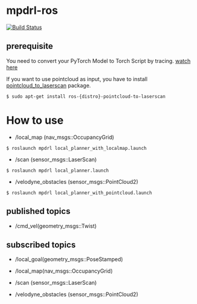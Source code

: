 # mpdrl-ros

[![Build Status](https://travis-ci.org/Jumpei-Arima/mpdrl.svg?branch=master)](https://travis-ci.org/Jumpei-Arima/mpdrl)

## prerequisite
You need to convert your PyTorch Model to Torch Script by tracing.
[watch here](https://pytorch.org/tutorials/advanced/cpp_export.html)

If you want to use pointcloud as input, you have to install [pointcloud_to_laserscan](http://wiki.ros.org/pointcloud_to_laserscan) package.
```
$ sudo apt-get install ros-{distro}-pointcloud-to-laserscan
```

# How to use
- /local_map (nav_msgs::OccupancyGrid)
```
$ roslaunch mpdrl local_planner_with_localmap.launch
```

- /scan (sensor_msgs::LaserScan)
```
$ roslaunch mpdrl local_planner.launch
```

- /velodyne_obstacles (sensor_msgs::PointCloud2)
```
$ roslaunch mpdrl local_planner_with_pointcloud.launch
```

## published topics
- /cmd_vel(geometry_msgs::Twist)

## subscribed topics
- /local_goal(geometry_msgs::PoseStamped)

- /local_map(nav_msgs::OccupancyGrid)
- /scan (sensor_msgs::LaserScan)
- /velodyne_obstacles (sensor_msgs::PointCloud2)
